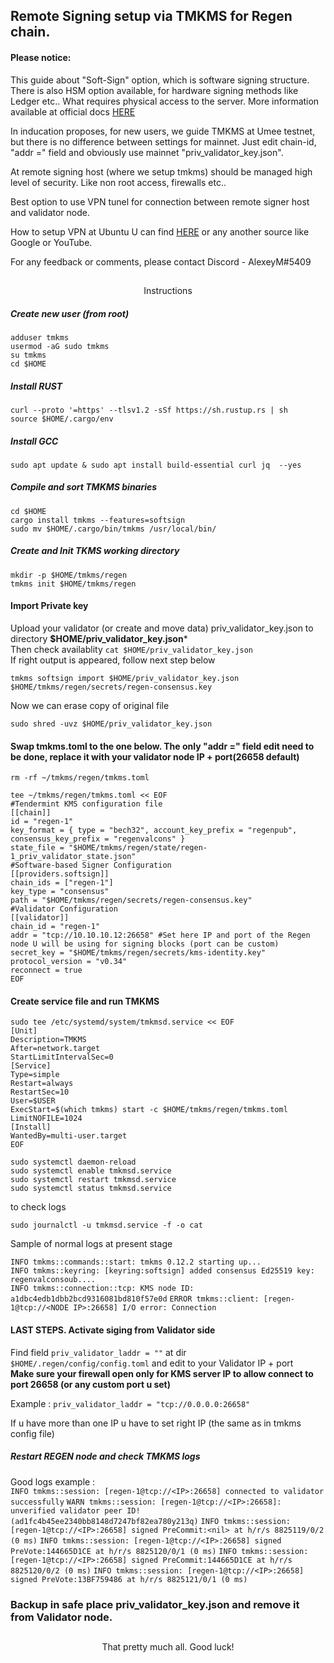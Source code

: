 ## Remote Signing setup via TMKMS for Regen chain.

#### Please notice:

This guide about "Soft-Sign" option, which is software signing structure. There is also HSM option available, for hardware signing methods like Ledger etc.. What requires physical access to the server. More information available at official docs [HERE](https://github.com/iqlusioninc/tmkms)

In inducation proposes, for new users, we guide TMKMS at Umee testnet, but there is no difference between settings for mainnet. Just edit chain-id, "addr =" field and obviously use mainnet "priv_validator_key.json".

At remote signing host (where we setup tmkms) should be managed high level of security. Like non root access, firewalls etc.. 

Best option to use VPN tunel for connection between remote signer host and validator node.

How to setup VPN at Ubuntu U can find [HERE](https://www.digitalocean.com/community/tutorials/how-to-set-up-and-configure-an-openvpn-server-on-ubuntu-20-04)
or any another source like Google or YouTube.  

For any feedback or comments, please contact Discord - AlexeyM#5409

##
<p align="center">
Instructions
</p>

##### Create new user (from root)
```
adduser tmkms
usermod -aG sudo tmkms
su tmkms
cd $HOME
```

##### Install RUST
```
curl --proto '=https' --tlsv1.2 -sSf https://sh.rustup.rs | sh
source $HOME/.cargo/env
```

##### Install GCC 
```
sudo apt update & sudo apt install build-essential curl jq  --yes
```

##### Compile and sort TMKMS binaries
```
cd $HOME
cargo install tmkms --features=softsign
sudo mv $HOME/.cargo/bin/tmkms /usr/local/bin/
```

##### Create and Init TKMS working directory
```
mkdir -p $HOME/tmkms/regen
tmkms init $HOME/tmkms/regen
```
#### Import Private key
Upload your validator (or create and move data) priv_validator_key.json 
to directory **$HOME/priv_validator_key.json***  
Then check availablity ```cat $HOME/priv_validator_key.json```  
If right output is appeared, follow next step below 
```
tmkms softsign import $HOME/priv_validator_key.json $HOME/tmkms/regen/secrets/regen-consensus.key
```
Now we can erase copy of original file  
```
sudo shred -uvz $HOME/priv_validator_key.json
```

#### Swap tmkms.toml to the one below. The only "addr =" field edit need to be done, replace it with your validator node IP + port(26658 default)
```
rm -rf ~/tmkms/regen/tmkms.toml
```
```
tee ~/tmkms/regen/tmkms.toml << EOF
#Tendermint KMS configuration file
[[chain]]
id = "regen-1"
key_format = { type = "bech32", account_key_prefix = "regenpub", consensus_key_prefix = "regenvalcons" }
state_file = "$HOME/tmkms/regen/state/regen-1_priv_validator_state.json"
#Software-based Signer Configuration
[[providers.softsign]]
chain_ids = ["regen-1"]
key_type = "consensus"
path = "$HOME/tmkms/regen/secrets/regen-consensus.key"
#Validator Configuration
[[validator]]
chain_id = "regen-1"
addr = "tcp://10.10.10.12:26658" #Set here IP and port of the Regen node U will be using for signing blocks (port can be custom)   
secret_key = "$HOME/tmkms/regen/secrets/kms-identity.key"
protocol_version = "v0.34"
reconnect = true
EOF
```

#### Create service file and run TMKMS
```
sudo tee /etc/systemd/system/tmkmsd.service << EOF
[Unit]
Description=TMKMS
After=network.target
StartLimitIntervalSec=0
[Service]
Type=simple
Restart=always
RestartSec=10
User=$USER
ExecStart=$(which tmkms) start -c $HOME/tmkms/regen/tmkms.toml
LimitNOFILE=1024
[Install]
WantedBy=multi-user.target
EOF
```
```
sudo systemctl daemon-reload
sudo systemctl enable tmkmsd.service
sudo systemctl restart tmkmsd.service
sudo systemctl status tmkmsd.service
```
to check logs
```
sudo journalctl -u tmkmsd.service -f -o cat
```
Sample of normal logs at present stage

`INFO tmkms::commands::start: tmkms 0.12.2 starting up...`  
`INFO tmkms::keyring: [keyring:softsign] added consensus Ed25519 key: regenvalconsoub....`  
`INFO tmkms::connection::tcp: KMS node ID: a1dbc4edb1dbb2bcd9316081bd810f57e0d`
`ERROR tmkms::client: [regen-1@tcp://<NODE IP>:26658] I/O error: Connection`

#### LAST STEPS. Activate siging from Validator side

Find field `priv_validator_laddr = ""` at dir `$HOME/.regen/config/config.toml` and edit to your Validator IP + port  
**Make sure your firewall open only for KMS server IP to allow connect to port 26658 (or any custom port u set)**

Example : `priv_validator_laddr = "tcp://0.0.0.0:26658"`

If u have more than one IP u have to set right IP (the same as in tmkms config file)

##### Restart REGEN node and check TMKMS logs   

Good logs example :  
`INFO tmkms::session: [regen-1@tcp://<IP>:26658] connected to validator successfully`
`WARN tmkms::session: [regen-1@tcp://<IP>:26658]: unverified validator peer ID! (ad1fc4b45ee2340bb8148d7247bf82ea780y213q)`
`INFO tmkms::session: [regen-1@tcp://<IP>:26658] signed PreCommit:<nil> at h/r/s 8825119/0/2 (0 ms)`
`INFO tmkms::session: [regen-1@tcp://<IP>:26658] signed PreVote:144665D1CE at h/r/s 8825120/0/1 (0 ms)`
`INFO tmkms::session: [regen-1@tcp://<IP>:26658] signed PreCommit:144665D1CE at h/r/s 8825120/0/2 (0 ms)`
`INFO tmkms::session: [regen-1@tcp://<IP>:26658] signed PreVote:13BF759486 at h/r/s 8825121/0/1 (0 ms)`


### Backup in safe place priv_validator_key.json and remove it from Validator node.

##
<p align="center">
That pretty much all. Good luck!
</p>

